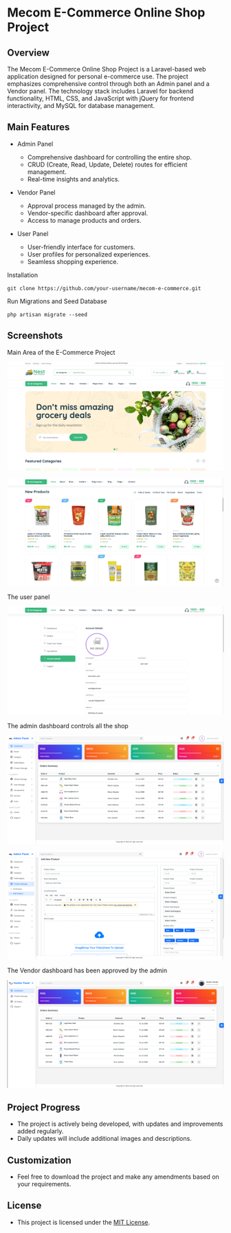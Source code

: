 # Mecom E-Commerce Online Shop Project 

## Overview

The Mecom E-Commerce Online Shop Project is a Laravel-based web application designed for personal e-commerce use. The project emphasizes comprehensive control through both an Admin panel and a Vendor panel. The technology stack includes Laravel for backend functionality, HTML, CSS, and JavaScript with jQuery for frontend interactivity, and MySQL for database management.

## Main Features

 - Admin Panel
   - Comprehensive dashboard for controlling the entire shop.
   - CRUD (Create, Read, Update, Delete) routes for efficient management.
   - Real-time insights and analytics.

 - Vendor Panel
   - Approval process managed by the admin.
   - Vendor-specific dashboard after approval.
   - Access to manage products and orders.

 - User Panel
   - User-friendly interface for customers.
   - User profiles for personalized experiences.
   - Seamless shopping experience.

Installation

    git clone https://github.com/your-username/mecom-e-commerce.git
 
Run Migrations and Seed Database

    php artisan migrate --seed

## Screenshots

Main Area of the E-Commerce Project

![](example-images/exampleImage_1.png)

![](example-images/exampleImage_2.png)

The user panel

![](example-images/exampleImage_3.png)

The admin dashboard controls all the shop

![](example-images/exampleImage_4.png)

![](example-images/exampleImage_5.png)

The Vendor dashboard has been approved by the admin

![](example-images/exampleImage_6.png)

## Project Progress

  - The project is actively being developed, with updates and improvements added regularly.
  - Daily updates will include additional images and descriptions.

## Customization

  - Feel free to download the project and make any amendments based on your requirements.

## License

  - This project is licensed under the [MIT License](LICENSE).
